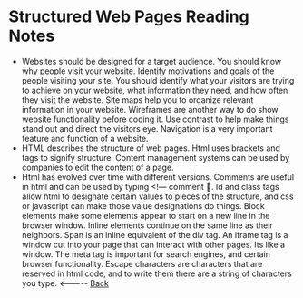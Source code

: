 # Structured Web Pages Reading Notes
- Websites should be designed for a target audience. You should know why people visit your website. Identify motivations and goals of the people visiting your site. You should identify what your visitors are trying to achieve on your website, what information they need, and how often they visit the website. Site maps help you to organize relevant information in your website. Wireframes are another way to do show website functionality before coding it. Use contrast to help make things stand out and direct the visitors eye. Navigation is a very important feature and function of a website. 
- HTML describes the structure of web pages. Html uses brackets and tags to signify structure. Content management systems can be used by companies to edit the content of a page.
- Html has evolved over time with different versions. Comments are useful in html and can be used by typing <!— comment . Id and class tags allow html to designate certain values to pieces of the structure, and css or javascript can make those value designations do things. Block elements make some elements appear to start on a new line in the browser window. Inline elements continue on the same line as their neighbors. Span is an inline equivalent of the div tag. An iframe tag is a window cut into your page that can interact with other pages. Its  like a window. The meta tag is important for search engines, and certain browser functionality. Escape characters are characters that are reserved in html code, and to write them there are a string of characters you type. 
<----- [Back](reading-notes/README.md)